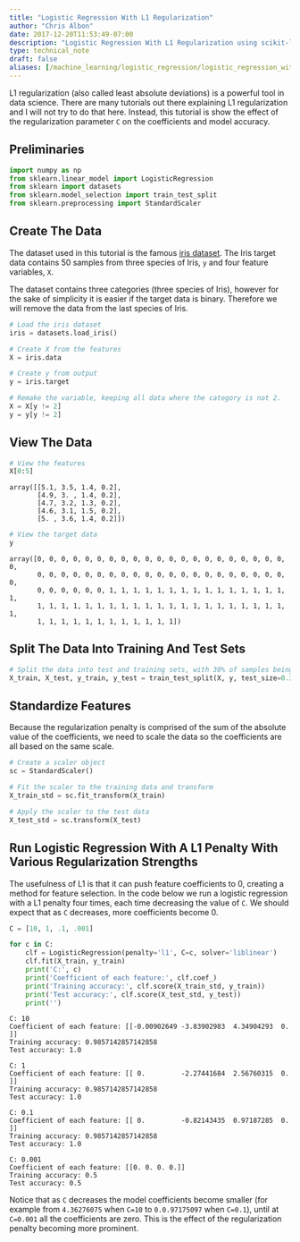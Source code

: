 ```yaml
---
title: "Logistic Regression With L1 Regularization"
author: "Chris Albon"
date: 2017-12-20T11:53:49-07:00
description: "Logistic Regression With L1 Regularization using scikit-learn."
type: technical_note
draft: false
aliases: [/machine_learning/logistic_regression/logistic_regression_with_l1_regularization/]
---
```

L1 regularization (also called least absolute deviations) is a powerful tool in data science. There are many tutorials out there explaining L1 regularization and I will not try to do that here. Instead, this tutorial is show the effect of the regularization parameter `C` on the coefficients and model accuracy.

## Preliminaries


```python
import numpy as np
from sklearn.linear_model import LogisticRegression
from sklearn import datasets
from sklearn.model_selection import train_test_split
from sklearn.preprocessing import StandardScaler
```

## Create The Data

The dataset used in this tutorial is the famous [iris dataset](https://en.wikipedia.org/wiki/Iris_flower_data_set). The Iris target data contains 50 samples from three species of Iris, `y` and four feature variables, `X`.

The dataset contains three categories (three species of Iris), however for the sake of simplicity it is easier if the target data is binary. Therefore we will remove the data from the last species of Iris.


```python
# Load the iris dataset
iris = datasets.load_iris()

# Create X from the features
X = iris.data

# Create y from output
y = iris.target

# Remake the variable, keeping all data where the category is not 2.
X = X[y != 2]
y = y[y != 2]
```

## View The Data


```python
# View the features
X[0:5]
```




    array([[5.1, 3.5, 1.4, 0.2],
           [4.9, 3. , 1.4, 0.2],
           [4.7, 3.2, 1.3, 0.2],
           [4.6, 3.1, 1.5, 0.2],
           [5. , 3.6, 1.4, 0.2]])




```python
# View the target data
y
```




    array([0, 0, 0, 0, 0, 0, 0, 0, 0, 0, 0, 0, 0, 0, 0, 0, 0, 0, 0, 0, 0, 0,
           0, 0, 0, 0, 0, 0, 0, 0, 0, 0, 0, 0, 0, 0, 0, 0, 0, 0, 0, 0, 0, 0,
           0, 0, 0, 0, 0, 0, 1, 1, 1, 1, 1, 1, 1, 1, 1, 1, 1, 1, 1, 1, 1, 1,
           1, 1, 1, 1, 1, 1, 1, 1, 1, 1, 1, 1, 1, 1, 1, 1, 1, 1, 1, 1, 1, 1,
           1, 1, 1, 1, 1, 1, 1, 1, 1, 1, 1, 1])



## Split The Data Into Training And Test Sets


```python
# Split the data into test and training sets, with 30% of samples being put into the test set
X_train, X_test, y_train, y_test = train_test_split(X, y, test_size=0.3, random_state=0)
```

## Standardize Features

Because the regularization penalty is comprised of the sum of the absolute value of the coefficients, we need to scale the data so the coefficients are all based on the same scale.


```python
# Create a scaler object
sc = StandardScaler()

# Fit the scaler to the training data and transform
X_train_std = sc.fit_transform(X_train)

# Apply the scaler to the test data
X_test_std = sc.transform(X_test)
```

## Run Logistic Regression With A L1 Penalty With Various Regularization Strengths

The usefulness of L1 is that it can push feature coefficients to 0, creating a method for feature selection. In the code below we run a logistic regression with a L1 penalty four times, each time decreasing the value of `C`. We should expect that as `C` decreases, more coefficients become 0.


```python
C = [10, 1, .1, .001]

for c in C:
    clf = LogisticRegression(penalty='l1', C=c, solver='liblinear')
    clf.fit(X_train, y_train)
    print('C:', c)
    print('Coefficient of each feature:', clf.coef_)
    print('Training accuracy:', clf.score(X_train_std, y_train))
    print('Test accuracy:', clf.score(X_test_std, y_test))
    print('')
```

    C: 10
    Coefficient of each feature: [[-0.00902649 -3.83902983  4.34904293  0.        ]]
    Training accuracy: 0.9857142857142858
    Test accuracy: 1.0
    
    C: 1
    Coefficient of each feature: [[ 0.         -2.27441684  2.56760315  0.        ]]
    Training accuracy: 0.9857142857142858
    Test accuracy: 1.0
    
    C: 0.1
    Coefficient of each feature: [[ 0.         -0.82143435  0.97187285  0.        ]]
    Training accuracy: 0.9857142857142858
    Test accuracy: 1.0
    
    C: 0.001
    Coefficient of each feature: [[0. 0. 0. 0.]]
    Training accuracy: 0.5
    Test accuracy: 0.5
    


Notice that as `C` decreases the model coefficients become smaller (for example from `4.36276075` when `C=10` to `0.0.97175097` when `C=0.1`), until at `C=0.001` all the coefficients are zero. This is the effect of the regularization penalty becoming more prominent.
